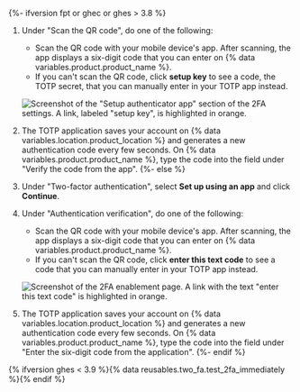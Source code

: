 {%- ifversion fpt or ghec or ghes > 3.8 %}
1. Under "Scan the QR code", do one of the following:

    - Scan the QR code with your mobile device's app. After scanning, the app displays a six-digit code that you can enter on {% data variables.product.product_name %}.
    - If you can't scan the QR code, click **setup key** to see a code, the TOTP secret, that you can manually enter in your TOTP app instead.

   ![Screenshot of the "Setup authenticator app" section of the 2FA settings. A link, labeled "setup key", is highlighted in orange.](/assets/images/help/2fa/ghes-3.8-and-higher-2fa-wizard-app-click-code.png)

1. The TOTP application saves your account on {% data variables.location.product_location %} and generates a new authentication code every few seconds. On {% data variables.product.product_name %}, type the code into the field under "Verify the code from the app".
{%- else %}
1. Under "Two-factor authentication", select **Set up using an app** and click **Continue**.
1. Under "Authentication verification", do one of the following:

    - Scan the QR code with your mobile device's app. After scanning, the app displays a six-digit code that you can enter on {% data variables.product.product_name %}.
    - If you can't scan the QR code, click **enter this text code** to see a code that you can manually enter in your TOTP app instead.

    ![Screenshot of the 2FA enablement page. A link with the text "enter this text code" is highlighted in orange.](/assets/images/help/2fa/2fa-wizard-app-click-code.png)

1. The TOTP application saves your account on {% data variables.location.product_location %} and generates a new authentication code every few seconds. On {% data variables.product.product_name %}, type the code into the field under "Enter the six-digit code from the application".
{%- endif %}

{% ifversion ghes < 3.9 %}{% data reusables.two_fa.test_2fa_immediately %}{% endif %}

